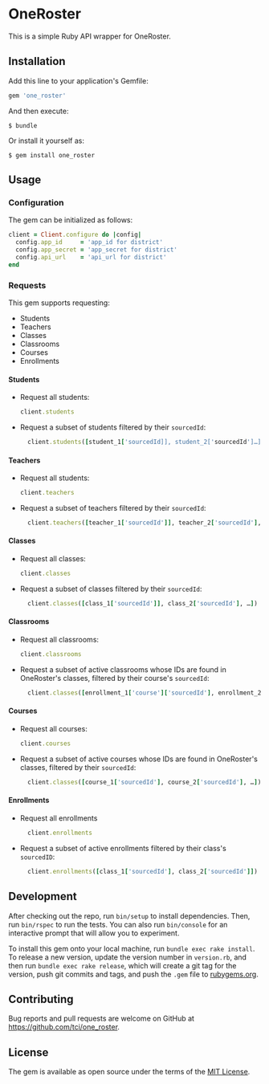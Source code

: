 # OneRoster

This is a simple Ruby API wrapper for OneRoster.

## Installation

Add this line to your application's Gemfile:

```ruby
gem 'one_roster'
```

And then execute:

    $ bundle

Or install it yourself as:

    $ gem install one_roster

## Usage

### Configuration
The gem can be initialized as follows:

```ruby
client = Client.configure do |config|
  config.app_id     = 'app_id for district'
  config.app_secret = 'app_secret for district'
  config.api_url    = 'api_url for district'
end
```



### Requests
This gem supports requesting:
  - Students 
  - Teachers
  - Classes
  - Classrooms 
  - Courses 
  - Enrollments
  
#### Students
- Request all students: 
  ```ruby
  client.students
  ```
- Request a subset of students filtered by their `sourcedId`:
  ```ruby
    client.students([student_1['sourcedId]], student_2['sourcedId']…])
  ``` 
#### Teachers
- Request all students: 
  ```ruby
  client.teachers
  ```
- Request a subset of teachers filtered by their `sourcedId`:
  ```ruby
    client.teachers([teacher_1['sourcedId']], teacher_2['sourcedId'], …])
  ``` 
#### Classes
- Request all classes: 
  ```ruby
  client.classes
  ```
- Request a subset of classes filtered by their `sourcedId`:
  ```ruby
    client.classes([class_1['sourcedId']], class_2['sourcedId'], …])
  ``` 
#### Classrooms
- Request all classrooms: 
  ```ruby
  client.classrooms
  ```
- Request a subset of active classrooms whose IDs are found in OneRoster's classes, filtered by their course's `sourcedId`:
  ```ruby
    client.classes([enrollment_1['course']['sourcedId'], enrollment_2['course']['sourcedId'], …])
  ``` 
#### Courses
- Request all courses: 
  ```ruby
  client.courses
  ```
- Request a subset of active courses whose IDs are found in OneRoster's classes, filtered by their `sourcedId`:
  ```ruby
    client.classes([course_1['sourcedId'], course_2['sourcedId'], …])
  ``` 
#### Enrollments
- Request all enrollments
  ```ruby
    client.enrollments
  ```
- Request a subset of active enrollments filtered by their class's `sourcedID`: 
  ```ruby
    client.enrollments([class_1['sourcedId'], class_2['sourcedId']])
  ```

## Development

After checking out the repo, run `bin/setup` to install dependencies. Then, run `bin/rspec` to run the tests. You can also run `bin/console` for an interactive prompt that will allow you to experiment.

To install this gem onto your local machine, run `bundle exec rake install`. To release a new version, update the version number in `version.rb`, and then run `bundle exec rake release`, which will create a git tag for the version, push git commits and tags, and push the `.gem` file to [rubygems.org](https://rubygems.org).

## Contributing

Bug reports and pull requests are welcome on GitHub at https://github.com/tci/one_roster.

## License

The gem is available as open source under the terms of the [MIT License](https://opensource.org/licenses/MIT).
